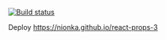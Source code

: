 [![Build status](https://ci.appveyor.com/api/projects/status/pq7pk94imkxkkrlg?svg=true)](https://ci.appveyor.com/project/nionka/react-props-3)

Deploy https://nionka.github.io/react-props-3
